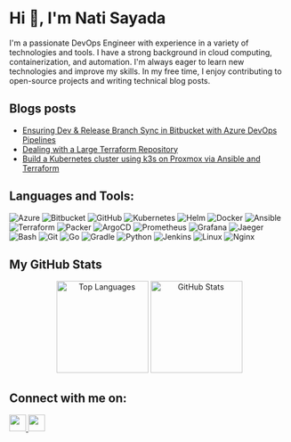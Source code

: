 # Hi 👋, I'm Nati Sayada

I'm a passionate DevOps Engineer with experience in a variety of technologies and tools. I have a strong background in cloud computing, containerization, and automation. I'm always eager to learn new technologies and improve my skills. In my free time, I enjoy contributing to open-source projects and writing technical blog posts.


## Blogs posts
<!-- BLOG-POST-LIST:START -->
- [Ensuring Dev &amp; Release Branch Sync in Bitbucket with Azure DevOps Pipelines](https://medium.com/@ssnetanel/ensuring-dev-release-branch-sync-in-bitbucket-with-azure-devops-pipelines-e79efbe2a742?source=rss-7532a577ab2c------2)
- [Dealing with a Large Terraform Repository](https://medium.com/@ssnetanel/dealing-with-a-large-terraform-repository-953f44c8f631?source=rss-7532a577ab2c------2)
- [Build a Kubernetes cluster using k3s on Proxmox via Ansible and Terraform](https://medium.com/@ssnetanel/build-a-kubernetes-cluster-using-k3s-on-proxmox-via-ansible-and-terraform-c97c7974d4a5?source=rss-7532a577ab2c------2)
<!-- BLOG-POST-LIST:END -->

## Languages and Tools:
![Azure](https://www.vectorlogo.zone/logos/microsoft_azure/microsoft_azure-icon.svg)
![Bitbucket](https://www.vectorlogo.zone/logos/bitbucket/bitbucket-icon.svg)
![GitHub](https://www.vectorlogo.zone/logos/github/github-icon.svg)
![Kubernetes](https://www.vectorlogo.zone/logos/kubernetes/kubernetes-icon.svg)
![Helm](https://www.vectorlogo.zone/logos/helmsh/helmsh-icon.svg)
![Docker](https://www.vectorlogo.zone/logos/docker/docker-icon.svg)
![Ansible](https://www.vectorlogo.zone/logos/ansible/ansible-icon.svg)
![Terraform](https://www.vectorlogo.zone/logos/terraformio/terraformio-icon.svg)
![Packer](https://www.vectorlogo.zone/logos/packerio/packerio-icon.svg)
![ArgoCD](https://www.vectorlogo.zone/logos/argoprojio/argoprojio-icon.svg)
![Prometheus](https://www.vectorlogo.zone/logos/prometheusio/prometheusio-icon.svg)
![Grafana](https://www.vectorlogo.zone/logos/grafana/grafana-icon.svg)
![Jaeger](https://www.vectorlogo.zone/logos/jaegertracingio/jaegertracingio-icon.svg)
![Bash](https://www.vectorlogo.zone/logos/gnu_bash/gnu_bash-icon.svg)
![Git](https://www.vectorlogo.zone/logos/git-scm/git-scm-icon.svg)
![Go](https://www.vectorlogo.zone/logos/golang/golang-icon.svg)
![Gradle](https://www.vectorlogo.zone/logos/gradle/gradle-icon.svg)
![Python](https://www.vectorlogo.zone/logos/python/python-icon.svg)
![Jenkins](https://www.vectorlogo.zone/logos/jenkins/jenkins-icon.svg)
![Linux](https://www.vectorlogo.zone/logos/linux/linux-icon.svg)
![Nginx](https://www.vectorlogo.zone/logos/nginx/nginx-icon.svg)

## My GitHub Stats

<p align="center">
  <img src="https://github-readme-stats.vercel.app/api/top-langs?username=natisayada&show_icons=true&locale=en&layout=compact&theme=dark" alt="Top Languages" height="165">
  <img src="https://github-readme-stats.vercel.app/api?username=natisayada&show_icons=true&locale=en&theme=dark" alt="GitHub Stats" height="165">
</p>

## Connect with me on:
<a href="https://linkedin.com/in/netanelsayada">
  <img src="https://raw.githubusercontent.com/rahuldkjain/github-profile-readme-generator/master/src/images/icons/Social/linked-in-alt.svg" width="30" height="30">
</a>
<a href="https://medium.com/@ssnetanel">
  <img src="https://raw.githubusercontent.com/rahuldkjain/github-profile-readme-generator/master/src/images/icons/Social/medium.svg" width="30" height="30">
</a>